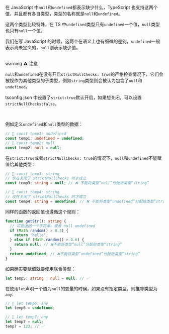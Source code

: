 在 JavaScript 中`null`和`undefined`都表示缺少什么，TypeScript 也支持这两个值，并且都有各自类型，类型的名称就是`null`和`undefined`。

这两个类型比较特殊，在 TS 中`undefined`类型只有`undefined`一个值，`null`类型也只有`null`一个值。

我们在写 JavaScript 的时候，这两个在语义上也有细微的差别，`undefined`一般表示尚未定义的，`null`则表示缺少值。

<br/>warning
⚠️ 注意

`null`和`undefined`在没有开启`strictNullChecks: true`的严格检查情况下，它们会被视作为其他类型的子类型，例如`string`类型则会被认为包含了`null`和`undefined`。

tsconfig.json 中设置了`strict:true`默认开启，如果想关闭，可以设置`strictNullChecks:false`。

<br/>



例如定义`undefined`和`null`类型的数据：

```typescript
// 🤔 const temp1: undefined
const temp1: undefined = undefined;
// 🤔 const temp2: null
const temp2: null = null;
```



在`strict:true`或者`strictNullChecks: true`的情况下，`null`和`undefined`不能赋值给其他类型：

```typescript
// 🤔 const temp3: string
// 仅在关闭了 strictNullChecks 时才成立
const temp3: string = null; // ❌ 不能将类型“null”分配给类型“string”

// 🤔 const temp4: string
// 仅在关闭了 strictNullChecks 时才成立
const temp4: string = undefined; // ❌ 不能将类型“undefined”分配给类型“string”
```

同样的函数的返回值也遵循这个规则：

```typescript
function getStr(): string {
  // 可能返回一个字符串，或者 null undefined
  if (Math.random() > 0.3) {
    return 'hello';
  } else if (Math.random() > 0.6) {
    return null; // ❌不能将类型“null”分配给类型“string”
  }
  return undefined; // ❌不能将类型“undefined”分配给类型“string”
}
```

如果确实要赋值就要使用联合类型：

```typescript
let temp5: string | null = null; // ✅
```



在使用`let`声明一个值为`null`的变量的时候，如果没有指定类型，则推导类型为`any`:

```typescript
// 🤔 let temp6: any
let temp6 = undefined;

// 🤔 let temp7: any
let temp7 = null;
temp7 = 123; // ✅
```

